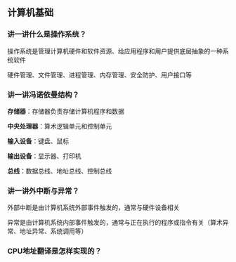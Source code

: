 ## 计算机基础

### 讲一讲什么是操作系统？

操作系统是管理计算机硬件和软件资源、给应用程序和用户提供底层抽象的一种系统软件

硬件管理、文件管理、进程管理、内存管理、安全防护、用户接口等

### 讲一讲冯诺依曼结构？

**存储器**：存储器负责存储计算机程序和数据

**中央处理器**：算术逻辑单元和控制单元

**输入设备**：键盘、鼠标

**输出设备**：显示器、打印机

**总线**：数据总线、地址总线、控制总线

### 讲一讲外中断与异常？

外部中断是由计算机系统外部事件触发的，通常与硬件设备相关

异常是由计算机系统内部事件触发的，通常与正在执行的程序或指令有关（算术异常、地址异常、系统调用等）

### CPU地址翻译是怎样实现的？